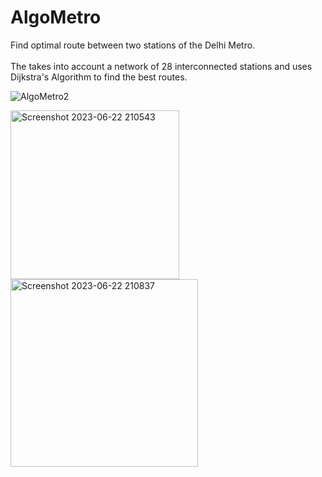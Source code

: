 # AlgoMetro
Find optimal route between two stations of the Delhi Metro.<br></br>
The takes into account a network of 28 interconnected stations and uses Dijkstra's Algorithm to find the best routes.


![AlgoMetro2](https://github.com/71203mayank/AlgoMetro/assets/122230731/813ba9aa-9656-44eb-a8ba-0f0115dae030)


<img width="270" alt="Screenshot 2023-06-22 210543" src="https://github.com/71203mayank/AlgoMetro/assets/122230731/40e90fcf-2c72-41a0-8424-fa69dcb13ac4">
<img width="300" alt="Screenshot 2023-06-22 210837" src="https://github.com/71203mayank/AlgoMetro/assets/122230731/f4968fe8-09ea-438f-ada0-3027e567d552">

